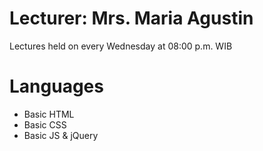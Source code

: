 # Lecturer: Mrs. Maria Agustin
Lectures held on every Wednesday at 08:00 p.m. WIB

# Languages
- Basic HTML
- Basic CSS
- Basic JS & jQuery